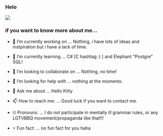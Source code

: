 ### Helo
![](https://media.tenor.com/PDZBrAetTUIAAAAi/r2d-reason2die-r2da-placerebuilder-gosinister-css-cool.gif)
### if you want to know more about me...

- 🔭 I’m currently working on ...   Nothing, i have lots of ideas and instpiration but i have a lack of time.

- 🌱 I’m currently learning ...    C# [C hashtag :) ] and Elephant "Postgre" SQL!

- 👯 I’m looking to collaborate on ...   Nothing, no time!

- 🤔 I’m looking for help with ...   nothing at the momento.

- 💬 Ask me about ...    Hello Kitty

- 📫 How to reach me: ...   Good luck if you want to contact me.

- 🙄 Pronouns: ...   I do not participate in mentally ill grammar rules, or any LGTVBBQ movement/propaganda like that!!! 

- ⚡ Fun fact: ...   no fun fact for you haha

<!---
![Muohh-uohhh-6x-RIFE-RIFE4 0-50fps](https://github.com/ShadowOfPripyat/ShadowOfPripyat/assets/73404930/5aaaad54-516b-40eb-9b44-116cbdf5bfe1) 

![side-to-side-RIFE](https://github.com/ShadowOfPripyat/ShadowOfPripyat/assets/73404930/3fc0c584-4bfa-4771-80ce-634ff0da1d9c) ![boingy](https://github.com/ShadowOfPripyat/ShadowOfPripyat/assets/73404930/04d30399-6b85-4495-a739-ba7edbb5c3a4) --->

<!--- Play the music, please. 

https://github.com/ShadowOfPripyat/ShadowOfPripyat/assets/73404930/82e9c59c-9f45-404c-8cdd-c347f95686ae

 [<img src="https://img.youtube.com/vi/<VIDEO ID>/maxresdefault.jpg" width="50%">](https://youtu.be/<VIDEO ID>)
(its muted by default)

![keisuke-atakahashi](https://github.com/ShadowOfPripyat/ShadowOfPripyat/assets/73404930/72db6419-4e59-41d6-a664-96d6b695c320) --->
